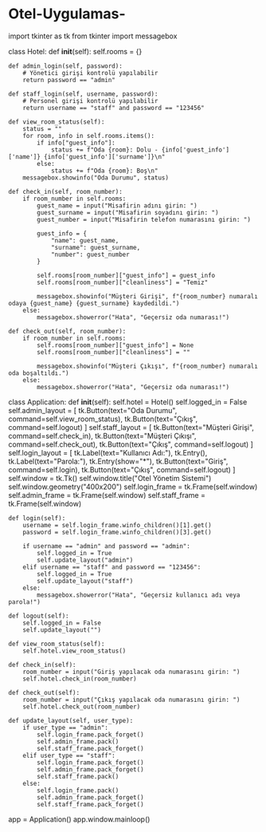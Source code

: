 # Otel-Uygulamas-


import tkinter as tk
from tkinter import messagebox

class Hotel:
    def __init__(self):
        self.rooms = {}

    def admin_login(self, password):
        # Yönetici girişi kontrolü yapılabilir
        return password == "admin"

    def staff_login(self, username, password):
        # Personel girişi kontrolü yapılabilir
        return username == "staff" and password == "123456"

    def view_room_status(self):
        status = ""
        for room, info in self.rooms.items():
            if info["guest_info"]:
                status += f"Oda {room}: Dolu - {info['guest_info']['name']} {info['guest_info']['surname']}\n"
            else:
                status += f"Oda {room}: Boş\n"
        messagebox.showinfo("Oda Durumu", status)

    def check_in(self, room_number):
        if room_number in self.rooms:
            guest_name = input("Misafirin adını girin: ")
            guest_surname = input("Misafirin soyadını girin: ")
            guest_number = input("Misafirin telefon numarasını girin: ")

            guest_info = {
                "name": guest_name,
                "surname": guest_surname,
                "number": guest_number
            }

            self.rooms[room_number]["guest_info"] = guest_info
            self.rooms[room_number]["cleanliness"] = "Temiz"

            messagebox.showinfo("Müşteri Girişi", f"{room_number} numaralı odaya {guest_name} {guest_surname} kaydedildi.")
        else:
            messagebox.showerror("Hata", "Geçersiz oda numarası!")

    def check_out(self, room_number):
        if room_number in self.rooms:
            self.rooms[room_number]["guest_info"] = None
            self.rooms[room_number]["cleanliness"] = ""

            messagebox.showinfo("Müşteri Çıkışı", f"{room_number} numaralı oda boşaltıldı.")
        else:
            messagebox.showerror("Hata", "Geçersiz oda numarası!")

class Application:
    def __init__(self):
        self.hotel = Hotel()
        self.logged_in = False
        self.admin_layout = [
            tk.Button(text="Oda Durumu", command=self.view_room_status),
            tk.Button(text="Çıkış", command=self.logout)
        ]
        self.staff_layout = [
            tk.Button(text="Müşteri Girişi", command=self.check_in),
            tk.Button(text="Müşteri Çıkışı", command=self.check_out),
            tk.Button(text="Çıkış", command=self.logout)
        ]
        self.login_layout = [
            tk.Label(text="Kullanıcı Adı:"),
            tk.Entry(),
            tk.Label(text="Parola:"),
            tk.Entry(show="*"),
            tk.Button(text="Giriş", command=self.login),
            tk.Button(text="Çıkış", command=self.logout)
        ]
        self.window = tk.Tk()
        self.window.title("Otel Yönetim Sistemi")
        self.window.geometry("400x200")
        self.login_frame = tk.Frame(self.window)
        self.admin_frame = tk.Frame(self.window)
        self.staff_frame = tk.Frame(self.window)

    def login(self):
        username = self.login_frame.winfo_children()[1].get()
        password = self.login_frame.winfo_children()[3].get()

        if username == "admin" and password == "admin":
            self.logged_in = True
            self.update_layout("admin")
        elif username == "staff" and password == "123456":
            self.logged_in = True
            self.update_layout("staff")
        else:
            messagebox.showerror("Hata", "Geçersiz kullanıcı adı veya parola!")

    def logout(self):
        self.logged_in = False
        self.update_layout("")

    def view_room_status(self):
        self.hotel.view_room_status()

    def check_in(self):
        room_number = input("Giriş yapılacak oda numarasını girin: ")
        self.hotel.check_in(room_number)

    def check_out(self):
        room_number = input("Çıkış yapılacak oda numarasını girin: ")
        self.hotel.check_out(room_number)

    def update_layout(self, user_type):
        if user_type == "admin":
            self.login_frame.pack_forget()
            self.admin_frame.pack()
            self.staff_frame.pack_forget()
        elif user_type == "staff":
            self.login_frame.pack_forget()
            self.admin_frame.pack_forget()
            self.staff_frame.pack()
        else:
            self.login_frame.pack()
            self.admin_frame.pack_forget()
            self.staff_frame.pack_forget()

app = Application()
app.window.mainloop()